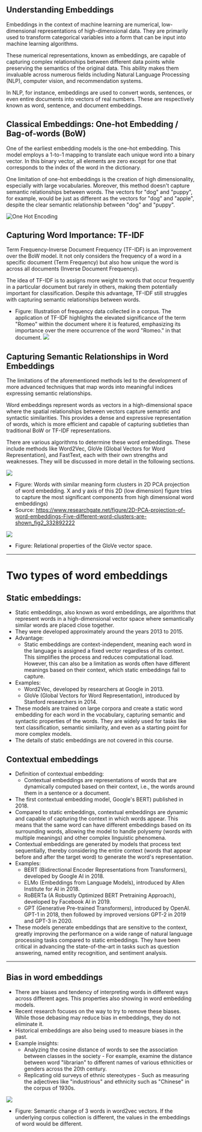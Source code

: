 ## Understanding Embeddings
Embeddings in the context of machine learning are numerical, low-dimensional representations of high-dimensional data. They are primarily used to transform categorical variables into a form that can be input into machine learning algorithms. 

These numerical representations, known as embeddings, are capable of capturing complex relationships between different data points while preserving the semantics of the original data. This ability makes them invaluable across numerous fields including Natural Language Processing (NLP), computer vision, and recommendation systems. 

In NLP, for instance, embeddings are used to convert words, sentences, or even entire documents into vectors of real numbers. These are respectively known as word, sentence, and document embeddings.

## Classical Embeddings: One-hot Embedding / Bag-of-words (BoW)
One of the earliest embedding models is the one-hot embedding. This model employs a 1-to-1 mapping to translate each unique word into a binary vector. In this binary vector, all elements are zero except for one that corresponds to the index of the word in the dictionary.

One limitation of one-hot embeddings is the creation of high dimensionality, especially with large vocabularies. Moreover, this method doesn't capture semantic relationships between words. The vectors for "dog" and "puppy", for example, would be just as different as the vectors for "dog" and "apple", despite the clear semantic relationship between "dog" and "puppy".

![One Hot Encoding](https://miro.medium.com/max/1200/1*YEJf9BQQh0ma1ECs6x_7yQ.png)

## Capturing Word Importance: TF-IDF
Term Frequency-Inverse Document Frequency (TF-IDF) is an improvement over the BoW model. It not only considers the frequency of a word in a specific document (Term Frequency) but also how unique the word is across all documents (Inverse Document Frequency). 

The idea of TF-IDF is to assigns more weight to words that occur frequently in a particular document but rarely in others, making them potentially important for classification. Despite this advantage, TF-IDF still struggles with capturing semantic relationships between words.

- Figure: Illustration of frequency data collected in a corpus. The application of TF-IDF highlights the elevated significance of the term "Romeo" within the document where it is featured, emphasizing its importance over the mere occurrence of the word "Romeo." in that document. 
![](../../Pasted%20image%2020231115055614.png)

## Capturing Semantic Relationships in Word Embeddings
The limitations of the aforementioned methods led to the development of more advanced techniques that map words into meaningful indices expressing semantic relationships. 

Word embeddings represent words as vectors in a high-dimensional space where the spatial relationships between vectors capture semantic and syntactic similarities. This provides a dense and expressive representation of words, which is more efficient and capable of capturing subtleties than traditional BoW or TF-IDF representations.

There are various algorithms to determine these word embeddings. These include methods like Word2Vec, GloVe (Global Vectors for Word Representation), and FastText, each with their own strengths and weaknesses. They will be discussed in more detail in the following sections.

![](../../Pasted%20image%2020231115053347.png)
- Figure: Words with similar meaning form clusters in 2D PCA projection of word embedding. X and y axis of this 2D (low dimension) figure tries to capture the most significant components from high dimensional word embeddings)
- Source: https://www.researchgate.net/figure/2D-PCA-projection-of-word-embeddings-Five-different-word-clusters-are-shown_fig2_332892222

![](../../Pasted%20image%2020231115060140.png)
- Figure: Relational properties of the GloVe vector space. 

---
# Two types of word embeddings

##  Static embeddings:
- Static embeddings, also known as word embeddings, are algorithms that represent words in a high-dimensional vector space where semantically similar words are placed close together. 
- They were developed approximately around the years 2013 to 2015. 
- Advantage:
	- Static embeddings are context-independent, meaning each word in the language is assigned a fixed vector regardless of its context. This simplifies the process and reduces computational load. However, this can also be a limitation as words often have different meanings based on their context, which static embeddings fail to capture.
- Examples:
	- Word2Vec, developed by researchers at Google in 2013.
	- GloVe (Global Vectors for Word Representation), introduced by Stanford researchers in 2014.
- These models are trained on large corpora and create a static word embedding for each word in the vocabulary, capturing semantic and syntactic properties of the words. They are widely used for tasks like text classification, semantic similarity, and even as a starting point for more complex models.
- The details of static embeddings are not covered in this course. 

## Contextual embeddings
- Definition of contextual embedding:
	- Contextual embeddings are representations of words that are dynamically computed based on their context, i.e., the words around them in a sentence or a document. 
- The first contextual embedding model, Google's BERT) published in 2018. 
- Compared to static embeddings, contextual embeddings are dynamic and capable of capturing the context in which words appear. This means that the same word can have different embeddings based on its surrounding words, allowing the model to handle polysemy (words with multiple meanings) and other complex linguistic phenomena.
- Contextual embeddings are generated by models that process text sequentially, thereby considering the entire context (words that appear before and after the target word) to generate the word's representation. 
- Examples:
	- BERT (Bidirectional Encoder Representations from Transformers), developed by Google AI in 2018.
	- ELMo (Embeddings from Language Models), introduced by Allen Institute for AI in 2018.
	- RoBERTa (A Robustly Optimized BERT Pretraining Approach), developed by Facebook AI in 2019.
	- GPT (Generative Pre-trained Transformers), introduced by OpenAI. GPT-1 in 2018, then followed by improved versions GPT-2 in 2019 and GPT-3 in 2020.
- These models generate embeddings that are sensitive to the context, greatly improving the performance on a wide range of natural language processing tasks compared to static embeddings. They have been critical in advancing the state-of-the-art in tasks such as question answering, named entity recognition, and sentiment analysis.

---
## Bias in word embeddings

- There are biases and tendency of interpreting words in different ways across different ages. This properties also showing in word embedding models. 
- Recent research focuses on the way to try to remove these biases. While those debasing may reduce bias in embeddings, they do not eliminate it.
- Historical embeddings are also being used to measure biases in the past. 
- Example insights:
	- Analyzing the cosine distance of words to see the association between classes in the society - For example, examine the distance between word "librarian" to different names of various ethnicities or genders across the 20th century. 
	- Replicating old surveys of ethnic stereotypes - Such as measuring the adjectives like "industrious" and ethnicity such as "Chinese" in the corpus of 1930s. 

![](../../Pasted%20image%2020231115060348.png)
- Figure: Semantic change of 3 words in word2vec vectors. If the underlying corpus collection is different, the values in the embeddings of word would be different. 